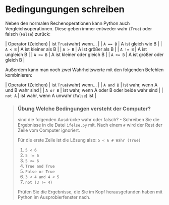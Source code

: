 
# Bedingungungen schreiben

Neben den normalen Rechenoperationen kann Python auch Vergleichsoperationen. Diese geben immer entweder wahr (`True`) oder falsch (`False`) zurück:

| Operator (Zeichen) | ist `True`(wahr) wenn... |
| `A == B` | A ist gleich wie B |
| `A < B` | A ist kleiner als B |
| `A > B` | A ist größer als B |
| `A != B` | A ist ungleich B |
| `A <= B` | A ist kleiner oder gleich B |
| `A >= B` | A ist größer oder gleich B |

Außerdem kann man noch zwei Wahrheitswerte mit den folgenden Befehlen kombinieren:

| Operator (Zeichen) | ist `True`(wahr) wenn... |
| `A and B` | ist wahr, wenn A und B wahr sind |
| `A or B` | ist wahr, wenn A oder B oder beide wahr sind |
| `not A` | ist wahr, wenn A unwahr (`False`) ist |


> ### Übung Welche Bedingungen versteht der Computer?
> sind die folgenden Ausdrücke wahr oder falsch? - Schreiben Sie die Ergebnisse in die Datei `ifelse.py` mit. Nach einem `#` wird der Rest der Zeile vom Computer ignoriert.
>
> Für die erste Zeile ist die Lösung also: `5 < 6 # Wahr (True)`
>
> 1. `5 < 6`
> 1. `5 != 6`
> 1. `5 <= 6`
> 1. `True and True`
> 1. `False or True`
> 1. `3 < 4 and 4 < 5`
> 1. `not (3 != 4)`
>
> Prüfen Sie die Ergebnisse, die Sie im Kopf herausgefunden haben mit Python im Ausprobierfenster nach.
